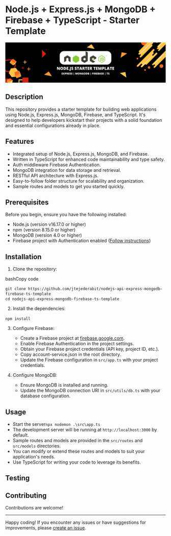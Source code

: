 # Node.js + Express.js + MongoDB + Firebase + TypeScript - Starter Template

![](node-starter-banner.png)

## Description

This repository provides a starter template for building web applications using Node.js, Express.js, MongoDB, Firebase, and TypeScript. It's designed to help developers kickstart their projects with a solid foundation and essential configurations already in place.

## Features

-   Integrated setup of Node.js, Express.js, MongoDB, and Firebase.
-   Written in TypeScript for enhanced code maintainability and type safety.
-   Auth middleware Firebase Authentication.
-   MongoDB integration for data storage and retrieval.
-   RESTful API architecture with Express.js.
-   Easy-to-follow folder structure for scalability and organization.
-   Sample routes and models to get you started quickly.

## Prerequisites

Before you begin, ensure you have the following installed:

-   Node.js (version v16.17.0 or higher)
-   npm (version 8.15.0 or higher)
-   MongoDB (version 4.0 or higher)
-   Firebase project with Authentication enabled ([Follow instructions](https://firebase.google.com/docs/auth?hl=es-419))

## Installation

1.  Clone the repository:

bashCopy code

    git clone https://github.com/jtejederabit/nodejs-api-express-mongodb-firebase-ts-template
    cd nodejs-api-express-mongodb-firebase-ts-template

2.  Install the dependencies:

`npm install`

3.  Configure Firebase:

    -   Create a Firebase project at [firebase.google.com](https://firebase.google.com/).
    -   Enable Firebase Authentication in the project settings.
    -   Obtain your Firebase project credentials (API key, project ID, etc.).
    -   Copy account-service.json in the root directory.
    -   Update the Firebase configuration in `src/app.ts` with your project credentials.
4.  Configure MongoDB:

    -   Ensure MongoDB is installed and running.
    -   Update the MongoDB connection URI in `src/utils/db.ts` with your database configuration.



## Usage
-   Start the server`npx nodemon .\src\app.ts`
-   The development server will be running at `http://localhost:3000` by default.
-   Sample routes and models are provided in the `src/routes` and `src/models` directories.
-   You can modify or extend these routes and models to suit your application's needs.
-   Use TypeScript for writing your code to leverage its benefits.

## Testing


## Contributing

Contributions are welcome!

----------

Happy coding! If you encounter any issues or have suggestions for improvements, please [create an issue](https://github.com/jtejederabit/nodejs-api-express-mongodb-firebase-ts-template/issues/new).